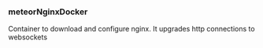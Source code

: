 ### meteorNginxDocker

Container to download and configure nginx. It upgrades http connections to websockets
